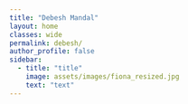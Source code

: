 ```yaml
---
title: "Debesh Mandal"
layout: home
classes: wide
permalink: debesh/
author_profile: false
sidebar:
  - title: "title"
    image: assets/images/fiona_resized.jpg
    text: "text"
---
```

